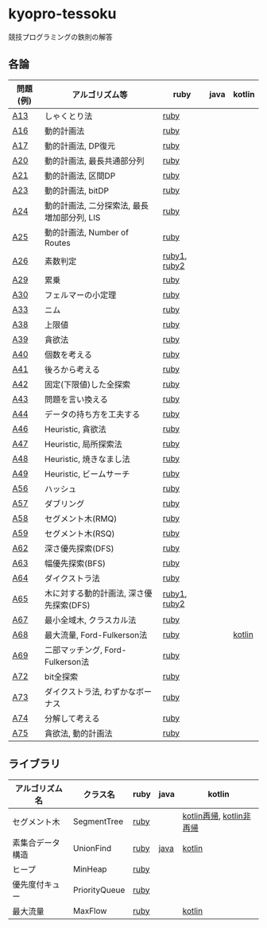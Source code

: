 # kyopro-tessoku
競技プログラミングの鉄則の解答

## 各論

| 問題(例) | アルゴリズム等 | ruby | java | kotlin |
| - | - | - | - | - |
| [A13](question/A13.txt) | しゃくとり法 | [ruby](ruby/A13.rb) | | |
| [A16](question/A16.txt) | 動的計画法 | [ruby](ruby/A16.rb) | | |
| [A17](question/A17.txt) | 動的計画法, DP復元 | [ruby](ruby/A17.rb) | | |
| [A20](question/A20.txt) | 動的計画法, 最長共通部分列 | [ruby](ruby/A20.rb) | | |
| [A21](question/A21.txt) | 動的計画法, 区間DP | [ruby](ruby/A21.rb) | | |
| [A23](question/A23.txt) | 動的計画法, bitDP | [ruby](ruby/A23.rb) | | |
| [A24](question/A24.txt) | 動的計画法, 二分探索法, 最長増加部分列, LIS | [ruby](ruby/A24.rb) | | |
| [A25](question/A25.txt) | 動的計画法, Number of Routes | [ruby](ruby/A25.rb) | | |
| [A26](question/A26-01.txt) | 素数判定 | [ruby1](ruby/A26-01.rb), [ruby2](ruby/A26-02.rb) | | |
| [A29](question/A29.txt) | 累乗 | [ruby](ruby/A29.rb) | | |
| [A30](question/A30.txt) | フェルマーの小定理 | [ruby](ruby/A30.rb) | | |
| [A33](question/A33.txt) | ニム | [ruby](ruby/A33.rb) | | |
| [A38](question/A38.txt) | 上限値 | [ruby](ruby/A38.rb) | | |
| [A39](question/A39.txt) | 貪欲法 | [ruby](ruby/A39.rb) | | |
| [A40](question/A40.txt) | 個数を考える | [ruby](ruby/A40.rb) | | |
| [A41](question/A41.txt) | 後ろから考える | [ruby](ruby/A41.rb) | | |
| [A42](question/A42.txt) | 固定(下限値)した全探索 | [ruby](ruby/A42.rb) | | |
| [A43](question/A43.txt) | 問題を言い換える | [ruby](ruby/A43.rb) | | |
| [A44](question/A44.txt) | データの持ち方を工夫する | [ruby](ruby/A44.rb) | | |
| [A46](question/A46.txt) | Heuristic, 貪欲法 | [ruby](ruby/A46.rb) | | |
| [A47](question/A47.txt) | Heuristic, 局所探索法 | [ruby](ruby/A47.rb) | | |
| [A48](question/A48.txt) | Heuristic, 焼きなまし法 | [ruby](ruby/A48.rb) | | |
| [A49](question/A49.txt) | Heuristic, ビームサーチ | [ruby](ruby/A49.rb) | | |
| [A56](question/A56.txt) | ハッシュ | [ruby](ruby/A56.rb) | | |
| [A57](question/A57.txt) | ダブリング | [ruby](ruby/A57.rb) | | |
| [A58](question/A58.txt) | セグメント木(RMQ) | [ruby](ruby/A58.rb) | | |
| [A59](question/A59.txt) | セグメント木(RSQ) | [ruby](ruby/A59.rb) | | |
| [A62](question/A62.txt) | 深さ優先探索(DFS) | [ruby](ruby/A62.rb) | | |
| [A63](question/A63.txt) | 幅優先探索(BFS) | [ruby](ruby/A63.rb) | | |
| [A64](question/A64.txt) | ダイクストラ法 | [ruby](ruby/A64.rb) | | |
| [A65](question/A65-1.txt) | 木に対する動的計画法, 深さ優先探索(DFS) | [ruby1](ruby/A65-01.rb), [ruby2](ruby/A65-02.rb) | | |
| [A67](question/A67.txt) | 最小全域木, クラスカル法 | [ruby](ruby/A67.rb) | | |
| [A68](question/A68.txt) | 最大流量, Ford-Fulkerson法 | [ruby](ruby/A68.rb) | | [kotlin](src/main/kotlin/ktln/A68.kt) |
| [A69](question/A69.txt) | 二部マッチング, Ford-Fulkerson法 | [ruby](ruby/A69.rb) | | |
| [A72](question/A72.txt) | bit全探索 | [ruby](ruby/A72.rb) | | |
| [A73](question/A73.txt) | ダイクストラ法, わずかなボーナス | [ruby](ruby/A73.rb) | | |
| [A74](question/A74.txt) | 分解して考える | [ruby](ruby/A74.rb) | | |
| [A75](question/A75.txt) | 貪欲法, 動的計画法 | [ruby](ruby/A75.rb) | | |

## ライブラリ

| アルゴリズム名 | クラス名 | ruby | java | kotlin |
| - | - | - | - | - |
| セグメント木 | SegmentTree | [ruby](ruby/lib/segment_tree.rb) | | [kotlin再帰](src/main/kotlin/ktln/lib/SegmentTreeR.kt), [kotlin非再帰](src/main/kotlin/ktln/lib/SegmentTreeW.kt) |
| 素集合データ構造 | UnionFind | [ruby](ruby/lib/union_find.rb) | [java](src/main/java/jv/lib/UnionFind.java) | [kotlin](src/main/kotlin/ktln/lib/UnionFind.kt) |
| ヒープ | MinHeap | [ruby](ruby/lib/min_heap.rb) | | |
| 優先度付キュー | PriorityQueue | [ruby](ruby/lib/priority_queue.rb) | | |
| 最大流量 | MaxFlow | [ruby](ruby/lib/max_flow.rb) | | [kotlin](src/main/kotlin/ktln/lib/MaxFlow.kt) |
